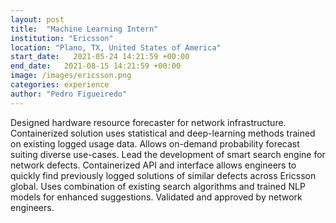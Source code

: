 ```yaml
---
layout: post
title:  "Machine Learning Intern"
institution: "Ericsson"
location: "Plano, TX, United States of America"
start_date:   2021-05-24 14:21:59 +00:00
end_date:   2021-08-15 14:21:59 +00:00
image: /images/ericsson.png
categories: experience
author: "Pedro Figueiredo"
---
```


Designed hardware resource forecaster for network infrastructure. Containerized solution uses statistical and deep-learning methods trained on existing logged usage data. Allows on-demand probability forecast suiting diverse use-cases. Lead the development of smart search engine for network defects. Containerized API and interface allows engineers to quickly find previously logged solutions of similar defects across Ericsson global. Uses combination of existing search algorithms and trained NLP models for enhanced suggestions. Validated and approved by network engineers.